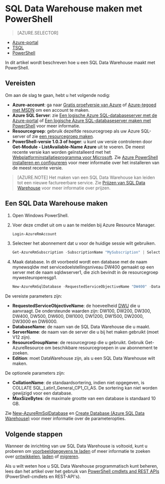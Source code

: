 <properties
   pageTitle="SQL Data Warehouse maken met Powershell | Microsoft Azure"
   description="SQL Data Warehouse maken met Powershell"
   services="sql-data-warehouse"
   documentationCenter="NA"
   authors="lodipalm"
   manager="barbkess"
   editor=""/>

<tags
   ms.service="sql-data-warehouse"
   ms.devlang="NA"
   ms.topic="get-started-article"
   ms.tgt_pltfrm="NA"
   ms.workload="data-services"
   ms.date="08/25/2016"
   ms.author="lodipalm;barbkess;sonyama"/>

# SQL Data Warehouse maken met PowerShell

> [AZURE.SELECTOR]
- [Azure-portal](sql-data-warehouse-get-started-provision.md)
- [TSQL](sql-data-warehouse-get-started-create-database-tsql.md)
- [PowerShell](sql-data-warehouse-get-started-provision-powershell.md)

In dit artikel wordt beschreven hoe u een SQL Data Warehouse maakt met PowerShell.

## Vereisten

Om aan de slag te gaan, hebt u het volgende nodig:

- **Azure-account**: ga naar [Gratis proefversie van Azure][] of [Azure-tegoed met MSDN][] om een account te maken.
- **Azure SQL Server**: zie [Een logische Azure SQL-databaseserver met de Azure-portal][] of [Een logische Azure SQL-databaseserver maken met PowerShell][] voor meer informatie.
- **Resourcegroep**: gebruik dezelfde resourcegroep als uw Azure SQL-server of zie [een resourcegroep maken][].
- **PowerShell-versie 1.0.3 of hoger**: u kunt uw versie controleren door **Get-Module - ListAvailable-Name Azure** uit te voeren.  De meest recente versie kan worden geïnstalleerd met het [Webplatforminstallatieprogramma voor Microsoft][].  Zie [Azure PowerShell installeren en configureren][] voor meer informatie over het installeren van de meest recente versie.

> [AZURE.NOTE] Het maken van een SQL Data Warehouse kan leiden tot een nieuwe factureerbare service.  Zie [Prijzen van SQL Data Warehouse][] voor meer informatie over prijzen.

## Een SQL Data Warehouse maken

1. Open Windows PowerShell.
2. Voer deze cmdlet uit om u aan te melden bij Azure Resource Manager.

    ```Powershell
    Login-AzureRmAccount
    ```
    
3. Selecteer het abonnement dat u voor de huidige sessie wilt gebruiken.

    ```Powershell
    Get-AzureRmSubscription -SubscriptionName "MySubscription" | Select-AzureRmSubscription
    ```

4.  Maak database. In dit voorbeeld wordt een database met de naam mynewsqldw met servicedoelstellingsniveau DW400 gemaakt op een server met de naam sqldwserver1, die zich bevindt in de resourcegroep mywesteuroperesgp1.

    ```Powershell
    New-AzureRmSqlDatabase -RequestedServiceObjectiveName "DW400" -DatabaseName "mynewsqldw" -ServerName "sqldwserver1" -ResourceGroupName "mywesteuroperesgp1" -Edition "DataWarehouse" -CollationName "SQL_Latin1_General_CP1_CI_AS" -MaxSizeBytes 10995116277760
    ```

De vereiste parameters zijn:

- **RequestedServiceObjectiveName**: de hoeveelheid [DWU][] die u aanvraagt.  De ondersteunde waarden zijn: DW100, DW200, DW300, DW400, DW500, DW600, DW1000, DW1200, DW1500, DW2000, DW3000 en DW6000.
- **DatabaseName**: de naam van de SQL Data Warehouse die u maakt.
- **ServerName**: de naam van de server die u bij het maken gebruikt (moet V12 zijn).
- **ResourceGroupName**: de resourcegroep die u gebruikt.  Gebruik Get-AzureResource om beschikbare resourcegroepen in uw abonnement te zoeken.
- **Edition**: moet DataWarehouse zijn, als u een SQL Data Warehouse wilt maken.

De optionele parameters zijn:

- **CollationName**: de standaardsortering, indien niet opgegeven, is COLLATE SQL_Latin1_General_CP1_CI_AS.  De sortering kan niet worden gewijzigd voor een database.
- **MaxSizeBytes**: de maximale grootte van een database is standaard 10 GB.


Zie [New-AzureRmSqlDatabase][] en [Create Database (Azure SQL Data Warehouse)][] voor meer informatie over de parameteropties.

## Volgende stappen

Wanneer de inrichting van uw SQL Data Warehouse is voltooid, kunt u proberen om [voorbeeldgegevens te laden][] of meer informatie te zoeken over [ontwikkelen][], [laden][] of [migreren][].

Als u wilt weten hoe u SQL Data Warehouse programmatisch kunt beheren, lees dan het artikel over het gebruik van [PowerShell cmdlets and REST APIs][] (PowerShell-cmdlets en REST-API's).

<!--Image references-->

<!--Article references-->
[DWU]: ./sql-data-warehouse-overview-what-is.md#data-warehouse-units
[migreren]: ./sql-data-warehouse-overview-migrate.md
[ontwikkelen]: ./sql-data-warehouse-overview-develop.md
[laden]: ./sql-data-warehouse-load-with-bcp.md
[voorbeeldgegevens te laden]: ./sql-data-warehouse-load-sample-databases.md
[PowerShell cmdlets and REST APIs]: ./sql-data-warehouse-reference-powershell-cmdlets.md
[firewall-regels]: ../sql-database-configure-firewall-settings.md

[Azure PowerShell installeren en configureren]: ../powershell/powershell-install-configure.md
[een SQL Data Warehouse maken vanuit de Azure-portal]: ./sql-data-warehouse-get-started-provision.md
[Een logische Azure SQL-databaseserver met de Azure-portal]: ../sql-database/sql-database-get-started.md#create-an-azure-sql-database-logical-server
[Een logische Azure SQL-databaseserver maken met PowerShell]: ../sql-database/sql-database-get-started-powershell.md#database-setup-create-a-resource-group-server-and-firewall-rule
[een resourcegroep maken]: ../resource-group-template-deploy-portal.md#create-resource-group

<!--MSDN references--> 
[MSDN]: https://msdn.microsoft.com/library/azure/dn546722.aspx
[New-AzureRmSqlDatabase]: https://msdn.microsoft.com/library/mt619339.aspx
[Create Database (Azure SQL Data Warehouse)]: https://msdn.microsoft.com/library/mt204021.aspx

<!--Other Web references-->
[Webplatforminstallatieprogramma voor Microsoft]: https://aka.ms/webpi-azps
[Prijzen van SQL Data Warehouse]: https://azure.microsoft.com/pricing/details/sql-data-warehouse/
[Gratis proefversie van Azure]: https://azure.microsoft.com/pricing/free-trial/?WT.mc_id=A261C142F
[Azure-tegoed met MSDN]: https://azure.microsoft.com/pricing/member-offers/msdn-benefits-details/?WT.mc_id=A261C142F



<!--HONumber=ago16_HO5-->


